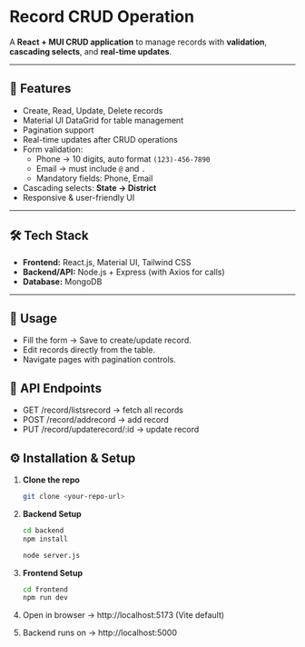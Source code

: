 # Record CRUD Operation

A **React + MUI CRUD application** to manage records with **validation**, **cascading selects**, and **real-time updates**.

---

## 🚀 Features

- Create, Read, Update, Delete records  
- Material UI DataGrid for table management  
- Pagination support  
- Real-time updates after CRUD operations  
- Form validation:
  - Phone → 10 digits, auto format `(123)-456-7890`
  - Email → must include `@` and `.`
  - Mandatory fields: Phone, Email  
- Cascading selects: **State → District**
- Responsive & user-friendly UI  

---

## 🛠️ Tech Stack

- **Frontend:** React.js, Material UI, Tailwind CSS
- **Backend/API:** Node.js + Express (with Axios for calls)  
- **Database:** MongoDB  

---
   
## 📌 Usage
- Fill the form → Save to create/update record.
- Edit records directly from the table.
- Navigate pages with pagination controls.

## 📡 API Endpoints
- GET /record/listsrecord → fetch all records
- POST /record/addrecord → add record
- PUT /record/updaterecord/:id → update record

## ⚙️ Installation & Setup

1. **Clone the repo**
   ```bash
   git clone <your-repo-url>
   
2. **Backend Setup**
   ```bash
   cd backend
   npm install
   
   node server.js
   
3. **Frontend Setup**
   ```bash
   cd frontend
   npm run dev

4. Open in browser → http://localhost:5173 (Vite default)
   
5. Backend runs on → http://localhost:5000
   
